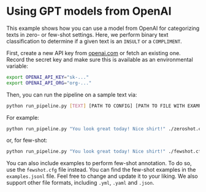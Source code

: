 # Using GPT models from OpenAI

This example shows how you can use a model from OpenAI for categorizing texts in
zero- or few-shot settings. Here, we perform binary text classification to
determine if a given text is an `INSULT` or a `COMPLIMENT`.

First, create a new API key from
[openai.com](https://platform.openai.com/account/api-keys) or fetch an existing
one. Record the secret key and make sure this is available as an environmental
variable:

```sh
export OPENAI_API_KEY="sk-..."
export OPENAI_API_ORG="org-..."
```

Then, you can run the pipeline on a sample text via:

```sh
python run_pipeline.py [TEXT] [PATH TO CONFIG] [PATH TO FILE WITH EXAMPLES]
```

For example:

```sh
python run_pipeline.py "You look great today! Nice shirt!" ./zeroshot.cfg
```
or, for few-shot:
```sh
python run_pipeline.py "You look great today! Nice shirt!" ./fewshot.cfg ./examples.jsonl
```

You can also include examples to perform few-shot annotation. To do so, use the 
`fewshot.cfg` file instead. You can find the few-shot examples in
the `examples.jsonl` file. Feel free to change and update it to your liking.
We also support other file formats, including `.yml`, `.yaml` and `.json`.